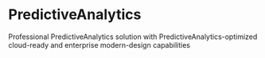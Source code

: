 # PredictiveAnalytics
Professional PredictiveAnalytics solution with PredictiveAnalytics-optimized cloud-ready and enterprise modern-design capabilities
